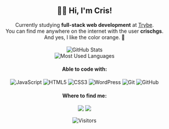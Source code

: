 <div align="center">
  <h2>👋🏻 Hi, I'm Cris!</h2>
  Currently studying <b>full-stack web development</b> at <a href="https://www.betrybe.com/">Trybe</a>.<br />
  You can find me anywhere on the internet with the user <b>crischgs</b>.<br />
  And yes, I like the color orange. 🧡<br /><br />
  <img alt="GitHub Stats" src="https://github-readme-stats-steel-omega.vercel.app/api?username=crischgs&custom_title=My&nbsp;GitHub&nbsp;Stats&show_icons=true&include_all_commits=true&count_private=true&cache_seconds=1800&hide=issues,contribs&icon_color=ff4500&title_color=ff4500&bg_color=00000000&border_color=ff4500" /><br />
  <img alt="Most Used Languages" src="https://github-readme-stats-steel-omega.vercel.app/api/top-langs/?username=crischgs&layout=compact&icon_color=ff4500&title_color=ff4500&bg_color=00000000&border_color=ff4500" /><br />
  <h4>Able to code with:</h4>
  
![JavaScript](https://img.shields.io/badge/-JavaScript-%23ff4500?style=flat-square&logo=javascript&logoColor=%23fff)
![HTML5](https://img.shields.io/badge/-HTML5-%23ff4500?style=flat-square&logo=html5&logoColor=%23fff)
![CSS3](https://img.shields.io/badge/-CSS3-%23ff4500?style=flat-square&logo=css3&logoColor=%23fff)
![WordPress](https://img.shields.io/badge/-WordPress-%23ff4500?style=flat-square&logo=wordpress)
![Git](https://img.shields.io/badge/-Git-%23ff4500?style=flat-square&logo=git&logoColor=%23fff)
![GitHub](https://img.shields.io/badge/-GitHub-%23ff4500?style=flat-square&logo=github&logoColor=%23fff)

  <h4>Where to find me:</h4>
  <a href="https://www.linkedin.com/in/crischgs/" target="_blank"><img src="https://img.shields.io/badge/-LinkedIn-%23ff4500?style=for-the-badge&logo=linkedin&logoColor=white" target="_blank"></a>
  <a href="mailto:crischagase@gmail.com" target="_blank"><img src="https://img.shields.io/badge/Gmail-ff4500?style=for-the-badge&logo=gmail&logoColor=white" target="_blank"></a>
  
  ![Visitors](https://visitor-badge.glitch.me/badge?page_id=crischgs&left_color=%23ff4500&right_color=%23ff4500)

</div>
